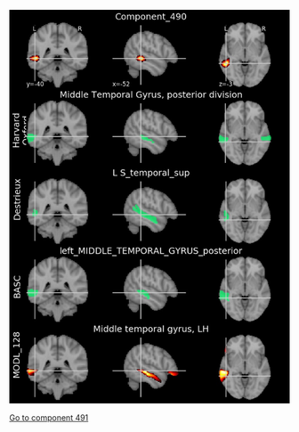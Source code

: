 


![490](preliminary/490.jpg "Component 490")

[Go to component 491](https://parietal-inria.github.io/MODL_atlas/1024/491 "Component 491")
